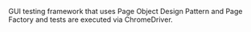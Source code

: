 GUI testing framework that uses Page Object Design Pattern and Page Factory and tests are executed via ChromeDriver.
